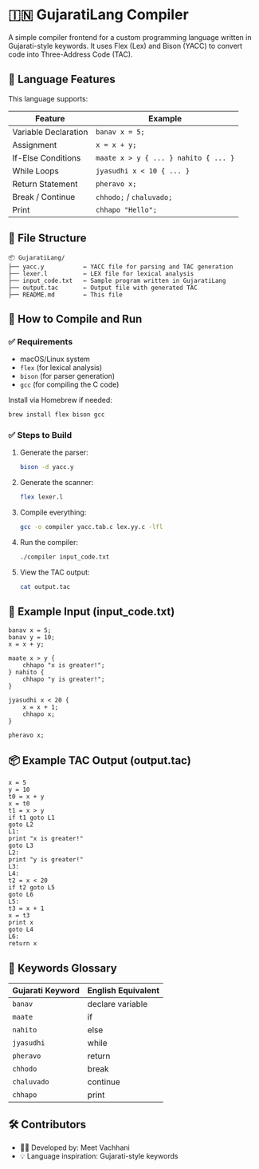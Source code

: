 # 🇮🇳 GujaratiLang Compiler

A simple compiler frontend for a custom programming language written in Gujarati-style keywords. It uses Flex (Lex) and Bison (YACC) to convert code into Three-Address Code (TAC).

## 🧠 Language Features

This language supports:

| Feature               | Example                                  |
|-----------------------|------------------------------------------|
| Variable Declaration  | `banav x = 5;`                          |
| Assignment            | `x = x + y;`                            |
| If-Else Conditions    | `maate x > y { ... } nahito { ... }`    |
| While Loops           | `jyasudhi x < 10 { ... }`               |
| Return Statement      | `pheravo x;`                            |
| Break / Continue      | `chhodo;` / `chaluvado;`                |
| Print                 | `chhapo "Hello";`                       |

## 📁 File Structure

```
📦 GujaratiLang/
├── yacc.y           ← YACC file for parsing and TAC generation
├── lexer.l          ← LEX file for lexical analysis
├── input_code.txt   ← Sample program written in GujaratiLang
├── output.tac       ← Output file with generated TAC
├── README.md        ← This file
```

## 🚀 How to Compile and Run

### ✅ Requirements
- macOS/Linux system
- `flex` (for lexical analysis)
- `bison` (for parser generation)
- `gcc` (for compiling the C code)

Install via Homebrew if needed:
```bash
brew install flex bison gcc
```

### ✅ Steps to Build
1. Generate the parser:
   ```bash
   bison -d yacc.y
   ```

2. Generate the scanner:
   ```bash
   flex lexer.l
   ```

3. Compile everything:
   ```bash
   gcc -o compiler yacc.tab.c lex.yy.c -lfl
   ```

4. Run the compiler:
   ```bash
   ./compiler input_code.txt
   ```

5. View the TAC output:
   ```bash
   cat output.tac
   ```

## 📄 Example Input (input_code.txt)
```
banav x = 5;
banav y = 10;
x = x + y;

maate x > y {
    chhapo "x is greater!";
} nahito {
    chhapo "y is greater!";
}

jyasudhi x < 20 {
    x = x + 1;
    chhapo x;
}

pheravo x;
```

## 📦 Example TAC Output (output.tac)
```
x = 5
y = 10
t0 = x + y
x = t0
t1 = x > y
if t1 goto L1
goto L2
L1:
print "x is greater!"
goto L3
L2:
print "y is greater!"
L3:
L4:
t2 = x < 20
if t2 goto L5
goto L6
L5:
t3 = x + 1
x = t3
print x
goto L4
L6:
return x
```

## 🧠 Keywords Glossary

| Gujarati Keyword | English Equivalent |
|------------------|--------------------|
| `banav`          | declare variable   |
| `maate`          | if                 |
| `nahito`         | else               |
| `jyasudhi`       | while              |
| `pheravo`        | return             |
| `chhodo`         | break              |
| `chaluvado`      | continue           |
| `chhapo`         | print              |

## 🛠️ Contributors
- 👨‍💻 Developed by: Meet Vachhani
- 💡 Language inspiration: Gujarati-style keywords
